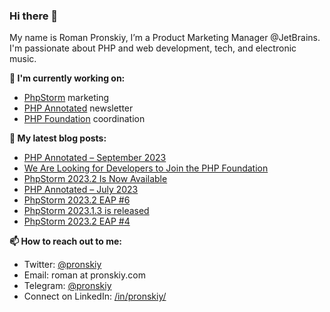 ### Hi there 👋

My name is Roman Pronskiy, I’m a Product Marketing Manager @JetBrains. I'm passionate about PHP and web development, tech, and electronic music.

**👷 I'm currently working on:**
- [PhpStorm](https://jetbrains.com/phpstorm/) marketing
- [PHP Annotated](https://info.jetbrains.com/PHP-Annotated-Subscription.html) newsletter
- [PHP Foundation](http://thephp.foundation/) coordination

**📜 My latest blog posts:**
<!-- BLOG-POST-LIST:START -->
- [PHP Annotated – September 2023](https://blog.jetbrains.com/phpstorm/2023/09/php-annotated-september-2023/)
- [We Are Looking for Developers to Join the PHP Foundation](https://thephp.foundation/blog/2023/09/06/application-form-2023/)
- [PhpStorm 2023.2 Is Now Available](https://blog.jetbrains.com/phpstorm/2023/08/phpstorm-2023-2-is-now-available/)
- [PHP Annotated – July 2023](https://blog.jetbrains.com/phpstorm/2023/08/php-annotated-july-2023/)
- [PhpStorm 2023.2 EAP #6](https://blog.jetbrains.com/phpstorm/2023/07/phpstorm-2023-2-eap-6/)
- [PhpStorm 2023.1.3 is released](https://blog.jetbrains.com/phpstorm/2023/06/phpstorm-2023-1-3-is-released/)
- [PhpStorm 2023.2 EAP #4](https://blog.jetbrains.com/phpstorm/2023/06/phpstorm-2023-2-eap-4/)
<!-- BLOG-POST-LIST:END -->

**📫 How to reach out to me:**
- Twitter: [@pronskiy](https://twitter.com/pronskiy)
- Email: roman at pronskiy.com
- Telegram: [@pronskiy](https://t.me/pronskiy)
- Connect on LinkedIn: [/in/pronskiy/](https://www.linkedin.com/in/pronskiy/)

<!--
- 💬 Ask me about [PhpStorm](https://www.jetbrains.com/phpstorm/) and PHP.

Here are some ideas to get you started:

- 🔭 I’m currently working on ...
- 🌱 I’m currently learning ...
- 👯 I’m looking to collaborate on ...
- 🤔 I’m looking for help with ...
- 💬 Ask me about ...
- 📫 How to reach me: ...
- 😄 Pronouns: ...
- ⚡ Fun fact: ...
-->
